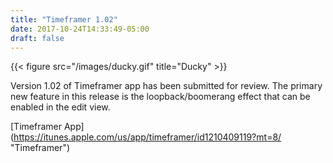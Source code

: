 ```yaml
---
title: "Timeframer 1.02"
date: 2017-10-24T14:33:49-05:00
draft: false
---
```


{{< figure src="/images/ducky.gif" title="Ducky" >}}

Version 1.02 of Timeframer app has been submitted for review. The primary new feature in this release is the loopback/boomerang effect that can be enabled in the edit view.

[Timeframer App] (https://itunes.apple.com/us/app/timeframer/id1210409119?mt=8/ "Timeframer")
